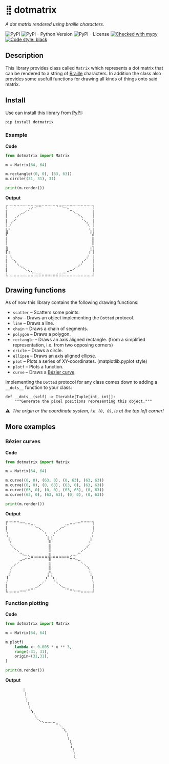 # ⣿ dotmatrix
_A dot matrix rendered using braille characters._

![PyPI](https://img.shields.io/pypi/v/dotmatrix) ![PyPI - Python Version](https://img.shields.io/pypi/pyversions/dotmatrix) ![PyPI - License](https://img.shields.io/pypi/l/dotmatrix) [![Checked with mypy](http://www.mypy-lang.org/static/mypy_badge.svg)](http://mypy-lang.org/) [![Code style: black](https://img.shields.io/badge/code%20style-black-000000.svg)](https://github.com/psf/black)

## Description

This library provides class called `Matrix` which represents a dot matrix that can be rendered to a string of [Braille](https://en.wikipedia.org/wiki/Braille) characters. In addition the class also provides some usefull functions for drawing all kinds of things onto said matrix.
## Install

Use can install this library from [PyPI](https://pypi.org/project/dotmatrix/):

```sh
pip install dotmatrix
```

### Example

**Code**

```python
from dotmatrix import Matrix

m = Matrix(64, 64)

m.rectangle((0, 0), (63, 63))
m.circle((31, 31), 31)

print(m.render())
```

**Output**

```
⡏⠉⠉⠉⠉⠉⠉⠉⢉⡩⠭⠛⠛⠉⠉⠉⠉⠉⠙⠛⠫⠭⣉⠉⠉⠉⠉⠉⠉⠉⠉⢹
⡇⠀⠀⠀⠀⢀⡠⠊⠁⠀⠀⠀⠀⠀⠀⠀⠀⠀⠀⠀⠀⠀⠀⠉⠢⣀⠀⠀⠀⠀⠀⢸
⡇⠀⠀⢀⠔⠁⠀⠀⠀⠀⠀⠀⠀⠀⠀⠀⠀⠀⠀⠀⠀⠀⠀⠀⠀⠀⠑⢄⠀⠀⠀⢸
⡇⠀⡠⠊⠀⠀⠀⠀⠀⠀⠀⠀⠀⠀⠀⠀⠀⠀⠀⠀⠀⠀⠀⠀⠀⠀⠀⠈⠢⡀⠀⢸
⡇⡰⠁⠀⠀⠀⠀⠀⠀⠀⠀⠀⠀⠀⠀⠀⠀⠀⠀⠀⠀⠀⠀⠀⠀⠀⠀⠀⠀⠱⡀⢸
⣧⠃⠀⠀⠀⠀⠀⠀⠀⠀⠀⠀⠀⠀⠀⠀⠀⠀⠀⠀⠀⠀⠀⠀⠀⠀⠀⠀⠀⠀⢣⢸
⡟⠀⠀⠀⠀⠀⠀⠀⠀⠀⠀⠀⠀⠀⠀⠀⠀⠀⠀⠀⠀⠀⠀⠀⠀⠀⠀⠀⠀⠀⠘⣼
⡇⠀⠀⠀⠀⠀⠀⠀⠀⠀⠀⠀⠀⠀⠀⠀⠀⠀⠀⠀⠀⠀⠀⠀⠀⠀⠀⠀⠀⠀⠀⣿
⡇⠀⠀⠀⠀⠀⠀⠀⠀⠀⠀⠀⠀⠀⠀⠀⠀⠀⠀⠀⠀⠀⠀⠀⠀⠀⠀⠀⠀⠀⠀⣿
⣷⠀⠀⠀⠀⠀⠀⠀⠀⠀⠀⠀⠀⠀⠀⠀⠀⠀⠀⠀⠀⠀⠀⠀⠀⠀⠀⠀⠀⠀⢰⢹
⡏⡆⠀⠀⠀⠀⠀⠀⠀⠀⠀⠀⠀⠀⠀⠀⠀⠀⠀⠀⠀⠀⠀⠀⠀⠀⠀⠀⠀⠀⡎⢸
⡇⠘⡄⠀⠀⠀⠀⠀⠀⠀⠀⠀⠀⠀⠀⠀⠀⠀⠀⠀⠀⠀⠀⠀⠀⠀⠀⠀⠀⡜⠀⢸
⡇⠀⠈⢢⠀⠀⠀⠀⠀⠀⠀⠀⠀⠀⠀⠀⠀⠀⠀⠀⠀⠀⠀⠀⠀⠀⠀⢠⠊⠀⠀⢸
⡇⠀⠀⠀⠑⢄⡀⠀⠀⠀⠀⠀⠀⠀⠀⠀⠀⠀⠀⠀⠀⠀⠀⠀⠀⣀⠔⠁⠀⠀⠀⢸
⡇⠀⠀⠀⠀⠀⠈⠢⢄⡀⠀⠀⠀⠀⠀⠀⠀⠀⠀⠀⠀⠀⣀⠤⠊⠀⠀⠀⠀⠀⠀⢸
⣇⣀⣀⣀⣀⣀⣀⣀⣀⣈⣉⣒⣒⣤⣤⣤⣤⣤⣔⣒⣊⣉⣀⣀⣀⣀⣀⣀⣀⣀⣀⣸
```

## Drawing functions

As of now this library contains the following drawing functions:
- `scatter` – Scatters some points.
- `show` – Draws an object implementing the `Dotted` protocol.
- `line` – Draws a line.
- `chain` – Draws a chain of segments.
- `polygon` – Draws a polygon.
- `rectangle` – Draws an axis aligned rectangle. (from a simplified representation, i.e. from two opposing corners)
- `cricle` – Draws a circle.
- `ellipse` – Draws an axis aligned ellipse.
- `plot` – Plots a series of XY-coordinates. (matplotlib.pyplot style)
- `plotf` – Plots a function.
- `curve` – Draws a [Bézier curve](https://en.wikipedia.org/wiki/B%C3%A9zier_curve).

Implementing the `Dotted` protocol for any class comes down to adding a `__dots__` function to your class:

```
def __dots__(self) -> Iterable[Tuple[int, int]]:
    """Generate the pixel positions representing this object."""
```

⚠️&nbsp;&nbsp;_The origin or the coordinate system, i.e. `(0, 0)`, is at the top left corner!_


## More examples

### Bézier curves

**Code**

```python
from dotmatrix import Matrix

m = Matrix(64, 64)

m.curve((0, 0), (63, 0), (0, 63), (63, 63))
m.curve((0, 0), (0, 63), (63, 0), (63, 63))
m.curve((63, 0), (0, 0), (63, 63), (0, 63))
m.curve((63, 0), (63, 63), (0, 0), (0, 63))

print(m.render())
```

**Output**

```
⡏⠉⠉⠉⠉⠒⠒⠤⠤⣀⡀⠀⠀⠀⠀⠀⠀⠀⠀⠀⠀⢀⣀⠤⠤⠒⠒⠉⠉⠉⠉⢹
⡇⠀⠀⠀⠀⠀⠀⠀⠀⠀⠈⠒⢄⠀⠀⠀⠀⠀⠀⡠⠒⠁⠀⠀⠀⠀⠀⠀⠀⠀⠀⢸
⢣⠀⠀⠀⠀⠀⠀⠀⠀⠀⠀⠀⠀⠑⡄⠀⠀⢠⠊⠀⠀⠀⠀⠀⠀⠀⠀⠀⠀⠀⠀⡜
⠘⡄⠀⠀⠀⠀⠀⠀⠀⠀⠀⠀⠀⠀⠈⡆⢰⠁⠀⠀⠀⠀⠀⠀⠀⠀⠀⠀⠀⠀⢠⠃
⠀⢣⠀⠀⠀⠀⠀⠀⠀⠀⠀⠀⠀⠀⠀⢱⡎⠀⠀⠀⠀⠀⠀⠀⠀⠀⠀⠀⠀⠀⡜⠀
⠀⠈⢢⠀⠀⠀⠀⠀⠀⠀⠀⠀⠀⠀⠀⢸⡇⠀⠀⠀⠀⠀⠀⠀⠀⠀⠀⠀⠀⡔⠁⠀
⠀⠀⠀⠑⢄⠀⠀⠀⠀⠀⠀⠀⠀⠀⠀⢸⡇⠀⠀⠀⠀⠀⠀⠀⠀⠀⠀⡠⠊⠀⠀⠀
⠀⠀⠀⠀⠀⠉⠢⠤⢄⣀⣀⣀⣀⣀⣀⣸⣇⣀⣀⣀⣀⣀⣀⡠⠤⠔⠉⠀⠀⠀⠀⠀
⠀⠀⠀⠀⠀⣀⠤⠒⠒⠉⠉⠉⠉⠉⠉⢹⡏⠉⠉⠉⠉⠉⠉⠒⠒⠤⣀⠀⠀⠀⠀⠀
⠀⠀⠀⡠⠊⠀⠀⠀⠀⠀⠀⠀⠀⠀⠀⢸⡇⠀⠀⠀⠀⠀⠀⠀⠀⠀⠀⠑⢄⠀⠀⠀
⠀⢀⠎⠀⠀⠀⠀⠀⠀⠀⠀⠀⠀⠀⠀⢸⡇⠀⠀⠀⠀⠀⠀⠀⠀⠀⠀⠀⠀⠱⡀⠀
⠀⡜⠀⠀⠀⠀⠀⠀⠀⠀⠀⠀⠀⠀⠀⡜⢣⠀⠀⠀⠀⠀⠀⠀⠀⠀⠀⠀⠀⠀⢣⠀
⢰⠁⠀⠀⠀⠀⠀⠀⠀⠀⠀⠀⠀⠀⢠⠃⠘⡄⠀⠀⠀⠀⠀⠀⠀⠀⠀⠀⠀⠀⠈⡆
⡜⠀⠀⠀⠀⠀⠀⠀⠀⠀⠀⠀⠀⡠⠃⠀⠀⠘⢄⠀⠀⠀⠀⠀⠀⠀⠀⠀⠀⠀⠀⢣
⡇⠀⠀⠀⠀⠀⠀⠀⠀⠀⢀⡠⠊⠀⠀⠀⠀⠀⠀⠑⢄⡀⠀⠀⠀⠀⠀⠀⠀⠀⠀⢸
⣇⣀⣀⣀⣀⠤⠤⠔⠒⠉⠁⠀⠀⠀⠀⠀⠀⠀⠀⠀⠀⠈⠉⠒⠢⠤⠤⣀⣀⣀⣀⣸
```

### Function plotting

**Code**

```python
from dotmatrix import Matrix

m = Matrix(64, 64)

m.plotf(
    lambda x: 0.005 * x ** 3,
    range(-31, 31),
    origin=(31,31),
)

print(m.render())
```

**Output**

```
⠀⠀⠀⠀⠀⠀⢸⠀⠀⠀⠀⠀⠀⠀⠀⠀⠀⠀⠀⠀⠀⠀⠀⠀⠀⠀⠀⠀⠀⠀⠀⠀
⠀⠀⠀⠀⠀⠀⠀⡇⠀⠀⠀⠀⠀⠀⠀⠀⠀⠀⠀⠀⠀⠀⠀⠀⠀⠀⠀⠀⠀⠀⠀⠀
⠀⠀⠀⠀⠀⠀⠀⢱⠀⠀⠀⠀⠀⠀⠀⠀⠀⠀⠀⠀⠀⠀⠀⠀⠀⠀⠀⠀⠀⠀⠀⠀
⠀⠀⠀⠀⠀⠀⠀⠈⡆⠀⠀⠀⠀⠀⠀⠀⠀⠀⠀⠀⠀⠀⠀⠀⠀⠀⠀⠀⠀⠀⠀⠀
⠀⠀⠀⠀⠀⠀⠀⠀⠸⡀⠀⠀⠀⠀⠀⠀⠀⠀⠀⠀⠀⠀⠀⠀⠀⠀⠀⠀⠀⠀⠀⠀
⠀⠀⠀⠀⠀⠀⠀⠀⠀⠱⡀⠀⠀⠀⠀⠀⠀⠀⠀⠀⠀⠀⠀⠀⠀⠀⠀⠀⠀⠀⠀⠀
⠀⠀⠀⠀⠀⠀⠀⠀⠀⠀⠱⡀⠀⠀⠀⠀⠀⠀⠀⠀⠀⠀⠀⠀⠀⠀⠀⠀⠀⠀⠀⠀
⠀⠀⠀⠀⠀⠀⠀⠀⠀⠀⠀⠈⠢⢄⣀⣀⣀⣀⠀⠀⠀⠀⠀⠀⠀⠀⠀⠀⠀⠀⠀⠀
⠀⠀⠀⠀⠀⠀⠀⠀⠀⠀⠀⠀⠀⠀⠀⠀⠀⠀⠉⠢⡀⠀⠀⠀⠀⠀⠀⠀⠀⠀⠀⠀
⠀⠀⠀⠀⠀⠀⠀⠀⠀⠀⠀⠀⠀⠀⠀⠀⠀⠀⠀⠀⠈⢆⠀⠀⠀⠀⠀⠀⠀⠀⠀⠀
⠀⠀⠀⠀⠀⠀⠀⠀⠀⠀⠀⠀⠀⠀⠀⠀⠀⠀⠀⠀⠀⠈⡆⠀⠀⠀⠀⠀⠀⠀⠀⠀
⠀⠀⠀⠀⠀⠀⠀⠀⠀⠀⠀⠀⠀⠀⠀⠀⠀⠀⠀⠀⠀⠀⠸⡀⠀⠀⠀⠀⠀⠀⠀⠀
⠀⠀⠀⠀⠀⠀⠀⠀⠀⠀⠀⠀⠀⠀⠀⠀⠀⠀⠀⠀⠀⠀⠀⢣⠀⠀⠀⠀⠀⠀⠀⠀
⠀⠀⠀⠀⠀⠀⠀⠀⠀⠀⠀⠀⠀⠀⠀⠀⠀⠀⠀⠀⠀⠀⠀⠘⡄⠀⠀⠀⠀⠀⠀⠀
⠀⠀⠀⠀⠀⠀⠀⠀⠀⠀⠀⠀⠀⠀⠀⠀⠀⠀⠀⠀⠀⠀⠀⠀⢣⠀⠀⠀⠀⠀⠀⠀
⠀⠀⠀⠀⠀⠀⠀⠀⠀⠀⠀⠀⠀⠀⠀⠀⠀⠀⠀⠀⠀⠀⠀⠀⠸⡀⠀⠀⠀⠀⠀⠀
```
